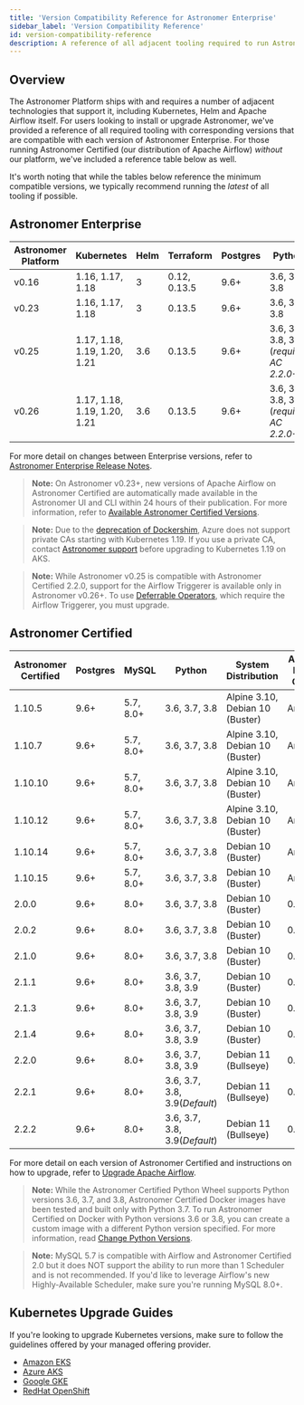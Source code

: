 ```yaml
---
title: 'Version Compatibility Reference for Astronomer Enterprise'
sidebar_label: 'Version Compatibility Reference'
id: version-compatibility-reference
description: A reference of all adjacent tooling required to run Astronomer Enterprise and corresponding version compatibility.
---
```


## Overview

The Astronomer Platform ships with and requires a number of adjacent technologies that support it, including Kubernetes, Helm and Apache Airflow itself. For users looking to install or upgrade Astronomer, we've provided a reference of all required tooling with corresponding versions that are compatible with each version of Astronomer Enterprise. For those running Astronomer Certified (our distribution of Apache Airflow) _without_ our platform, we've included a reference table below as well.

It's worth noting that while the tables below reference the minimum compatible versions, we typically recommend running the _latest_ of all tooling if possible.

## Astronomer Enterprise

| Astronomer Platform | Kubernetes                   | Helm | Terraform    | Postgres | Python        | Astronomer CLI |
| ------------------- | ---------------------------- | ---- | ------------ | -------- | ------------- | -------------- |
| v0.16               | 1.16, 1.17, 1.18             | 3    | 0.12, 0.13.5 | 9.6+     | 3.6, 3.7, 3.8 | 0.16.x         |
| v0.23               | 1.16, 1.17, 1.18             | 3    | 0.13.5       | 9.6+     | 3.6, 3.7, 3.8 | 0.23.x         |
| v0.25               | 1.17, 1.18, 1.19, 1.20, 1.21 | 3.6  | 0.13.5       | 9.6+     | 3.6, 3.7, 3.8, 3.9 (_requires AC 2.2.0+_)  | 0.25.x         |
| v0.26               | 1.17, 1.18, 1.19, 1.20, 1.21 | 3.6  | 0.13.5       | 9.6+     | 3.6, 3.7, 3.8, 3.9 (_requires AC 2.2.0+_) | 0.26.x         |

For more detail on changes between Enterprise versions, refer to [Astronomer Enterprise Release Notes](release-notes.md).

> **Note:** On Astronomer v0.23+, new versions of Apache Airflow on Astronomer Certified are automatically made available in the Astronomer UI and CLI within 24 hours of their publication. For more information, refer to [Available Astronomer Certified Versions](manage-airflow-versions.md#available-astronomer-certified-versions).

> **Note:** Due to the [deprecation of Dockershim](https://kubernetes.io/blog/2020/12/02/dockershim-faq/), Azure does not support private CAs starting with Kubernetes 1.19. If you use a private CA, contact [Astronomer support](https://support.astronomer.io) before upgrading to Kubernetes 1.19 on AKS.

> **Note:** While Astronomer v0.25 is compatible with Astronomer Certified 2.2.0, support for the Airflow Triggerer is available only in Astronomer v0.26+. To use [Deferrable Operators](https://airflow.apache.org/docs/apache-airflow/stable/concepts/deferring.html), which require the Airflow Triggerer, you must upgrade.

## Astronomer Certified

| Astronomer Certified | Postgres | MySQL     | Python             | System Distribution             | Airflow Helm Chart | Redis | Celery |
| -------------------- | -------- | --------- | ------------------ | ------------------------------- | ------------------ | ----- | ------ |
| 1.10.5               | 9.6+     | 5.7, 8.0+ | 3.6, 3.7, 3.8      | Alpine 3.10, Debian 10 (Buster) | Any                | 6.2.1 | 4.4.7  |
| 1.10.7               | 9.6+     | 5.7, 8.0+ | 3.6, 3.7, 3.8      | Alpine 3.10, Debian 10 (Buster) | Any                | 6.2.1 | 4.4.7  |
| 1.10.10              | 9.6+     | 5.7, 8.0+ | 3.6, 3.7, 3.8      | Alpine 3.10, Debian 10 (Buster) | Any                | 6.2.1 | 4.4.7  |
| 1.10.12              | 9.6+     | 5.7, 8.0+ | 3.6, 3.7, 3.8      | Alpine 3.10, Debian 10 (Buster) | Any                | 6.2.1 | 4.4.7  |
| 1.10.14              | 9.6+     | 5.7, 8.0+ | 3.6, 3.7, 3.8      | Debian 10 (Buster)              | Any                | 6.2.1 | 4.4.7  |
| 1.10.15              | 9.6+     | 5.7, 8.0+ | 3.6, 3.7, 3.8      | Debian 10 (Buster)              | Any                | 6.2.1 | 4.4.7  |
| 2.0.0                | 9.6+     | 8.0+      | 3.6, 3.7, 3.8      | Debian 10 (Buster)              | 0.18.6+ | 6.2.1 | 4.4.7  |
| 2.0.2                | 9.6+     | 8.0+      | 3.6, 3.7, 3.8      | Debian 10 (Buster)              | 0.18.6+ | 6.2.1 | 4.4.7  |
| 2.1.0                | 9.6+     | 8.0+      | 3.6, 3.7, 3.8      | Debian 10 (Buster)              | 0.18.6+  | 6.2.1 | 4.4.7  |
| 2.1.1                | 9.6+     | 8.0+      | 3.6, 3.7, 3.8, 3.9 | Debian 10 (Buster)              | 0.18.6+  | 6.2.1 | 4.4.7  |
| 2.1.3                | 9.6+     | 8.0+      | 3.6, 3.7, 3.8, 3.9 | Debian 10 (Buster)              | 0.18.6+ | 6.2.1 | 4.4.7  |
| 2.1.4                | 9.6+     | 8.0+      | 3.6, 3.7, 3.8, 3.9 | Debian 10 (Buster)              | 0.18.6+  | 6.2.1 | 4.4.7  |
| 2.2.0                | 9.6+     | 8.0+      | 3.6, 3.7, 3.8, 3.9 | Debian 11 (Bullseye)       | 0.18.6+  | 6.2.1 | 4.4.7  |
| 2.2.1                | 9.6+     | 8.0+      | 3.6, 3.7, 3.8, 3.9(_Default_) | Debian 11 (Bullseye)            | 0.18.6+            |
| 2.2.2                | 9.6+     | 8.0+      | 3.6, 3.7, 3.8, 3.9(_Default_) | Debian 11 (Bullseye)            | 0.18.6+            |

For more detail on each version of Astronomer Certified and instructions on how to upgrade, refer to [Upgrade Apache Airflow](manage-airflow-versions.md/).

> **Note:** While the Astronomer Certified Python Wheel supports Python versions 3.6, 3.7, and 3.8, Astronomer Certified Docker images have been tested and built only with Python 3.7. To run Astronomer Certified on Docker with Python versions 3.6 or 3.8, you can create a custom image with a different Python version specified. For more information, read [Change Python Versions](customize-image.md#build-with-a-different-python-version).

> **Note:** MySQL 5.7 is compatible with Airflow and Astronomer Certified 2.0 but it does NOT support the ability to run more than 1 Scheduler and is not recommended. If you'd like to leverage Airflow's new Highly-Available Scheduler, make sure you're running MySQL 8.0+.

## Kubernetes Upgrade Guides

If you're looking to upgrade Kubernetes versions, make sure to follow the guidelines offered by your managed offering provider.

- [Amazon EKS](https://docs.aws.amazon.com/eks/latest/userguide/update-cluster.html)
- [Azure AKS](https://docs.microsoft.com/en-us/azure/aks/upgrade-cluster)
- [Google GKE](https://cloud.google.com/kubernetes-engine/docs/concepts/cluster-upgrades)
- [RedHat OpenShift](https://docs.openshift.com/container-platform/4.6/updating/updating-cluster-between-minor.html)
